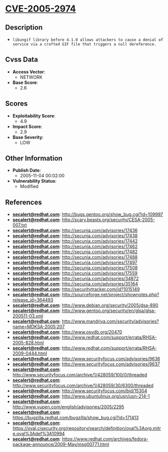 
# [CVE-2005-2974](https://cve.mitre.org/cgi-bin/cvename.cgi?name=CVE-2005-2974)

## Description

- `libungif library before 4.1.0 allows attackers to cause a denial of service via a crafted GIF file that triggers a null dereference.`

## Cvss Data

- **Access Vector**:
  - NETWORK
- **Base Score**:
  - 2.6

## Scores

- **Exploitability Score**:
  - 4.9
- **Impact Score**:
  - 2.9
- **Base Severity**:
  - LOW

## Other Information

- **Publish Date**:
  - 2005-11-04 00:02:00
- **Vulnerability Status**:
  - Modified

## References

- **secalert@redhat.com**: http://bugs.gentoo.org/show_bug.cgi?id=109997
- **secalert@redhat.com**: http://scary.beasts.org/security/CESA-2005-007.txt
- **secalert@redhat.com**: http://secunia.com/advisories/17436
- **secalert@redhat.com**: http://secunia.com/advisories/17438
- **secalert@redhat.com**: http://secunia.com/advisories/17442
- **secalert@redhat.com**: http://secunia.com/advisories/17462
- **secalert@redhat.com**: http://secunia.com/advisories/17482
- **secalert@redhat.com**: http://secunia.com/advisories/17488
- **secalert@redhat.com**: http://secunia.com/advisories/17497
- **secalert@redhat.com**: http://secunia.com/advisories/17508
- **secalert@redhat.com**: http://secunia.com/advisories/17559
- **secalert@redhat.com**: http://secunia.com/advisories/34872
- **secalert@redhat.com**: http://secunia.com/advisories/35164
- **secalert@redhat.com**: http://securitytracker.com/id?1015149
- **secalert@redhat.com**: http://sourceforge.net/project/shownotes.php?release_id=364493
- **secalert@redhat.com**: http://www.debian.org/security/2005/dsa-890
- **secalert@redhat.com**: http://www.gentoo.org/security/en/glsa/glsa-200511-03.xml
- **secalert@redhat.com**: http://www.mandriva.com/security/advisories?name=MDKSA-2005:207
- **secalert@redhat.com**: http://www.osvdb.org/20470
- **secalert@redhat.com**: http://www.redhat.com/support/errata/RHSA-2005-828.html
- **secalert@redhat.com**: http://www.redhat.com/support/errata/RHSA-2009-0444.html
- **secalert@redhat.com**: http://www.securityfocus.com/advisories/9636
- **secalert@redhat.com**: http://www.securityfocus.com/advisories/9637
- **secalert@redhat.com**: http://www.securityfocus.com/archive/1/428059/100/0/threaded
- **secalert@redhat.com**: http://www.securityfocus.com/archive/1/428059/30/6300/threaded
- **secalert@redhat.com**: http://www.securityfocus.com/bid/15304
- **secalert@redhat.com**: http://www.ubuntulinux.org/usn/usn-214-1
- **secalert@redhat.com**: http://www.vupen.com/english/advisories/2005/2295
- **secalert@redhat.com**: https://bugzilla.redhat.com/bugzilla/show_bug.cgi?id=171413
- **secalert@redhat.com**: https://oval.cisecurity.org/repository/search/definition/oval%3Aorg.mitre.oval%3Adef%3A10994
- **secalert@redhat.com**: https://www.redhat.com/archives/fedora-package-announce/2009-May/msg00771.html
